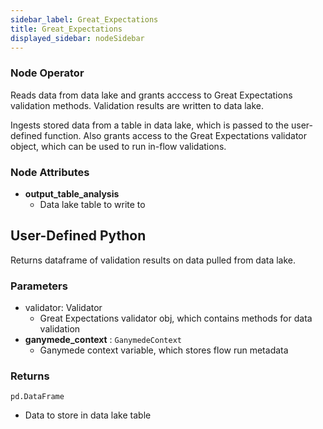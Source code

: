 ```yaml
---
sidebar_label: Great_Expectations
title: Great_Expectations
displayed_sidebar: nodeSidebar
---
```


### Node Operator
Reads data from data lake and grants acccess to Great Expectations validation methods. Validation results
are written to data lake.

Ingests stored data from a table in data lake, which is passed to the user-defined function.
Also grants access to the Great Expectations validator object, which can be used to run in-flow
validations.


### Node Attributes
- **output_table_analysis**
  - Data lake table to write to
## User-Defined Python
Returns dataframe of validation results on data pulled from data lake.


### Parameters
  - validator: Validator
    - Great Expectations validator obj, which contains methods for data validation
- **ganymede_context** : `GanymedeContext`
    - Ganymede context variable, which stores flow run metadata


### Returns
`pd.DataFrame`
- Data to store in data lake table